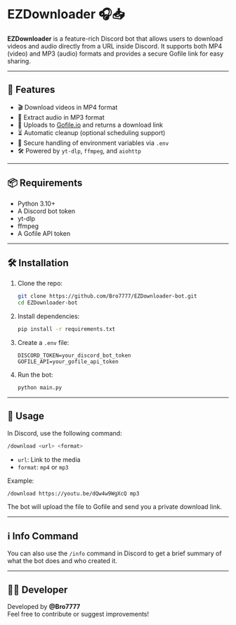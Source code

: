 # EZDownloader 🎧📥

**EZDownloader** is a feature-rich Discord bot that allows users to download videos and audio directly from a URL inside Discord. It supports both MP4 (video) and MP3 (audio) formats and provides a secure Gofile link for easy sharing.

---

## 🚀 Features

- 🎬 Download videos in MP4 format
- 🎵 Extract audio in MP3 format
- 🔗 Uploads to [Gofile.io](https://gofile.io) and returns a download link
- ⏳ Automatic cleanup (optional scheduling support)
- 🔐 Secure handling of environment variables via `.env`
- 🛠 Powered by `yt-dlp`, `ffmpeg`, and `aiohttp`

---

## 📦 Requirements

- Python 3.10+
- A Discord bot token
- yt-dlp
- ffmpeg
- A Gofile API token

---

## 🛠 Installation

1. Clone the repo:

    ```bash
    git clone https://github.com/Bro7777/EZDownloader-bot.git
    cd EZDownloader-bot
    ```

2. Install dependencies:

    ```bash
    pip install -r requirements.txt
    ```

3. Create a `.env` file:

    ```env
    DISCORD_TOKEN=your_discord_bot_token
    GOFILE_API=your_gofile_api_token
    ```

4. Run the bot:

    ```bash
    python main.py
    ```

---

## 💬 Usage

In Discord, use the following command:

```bash
/download <url> <format>
```

- `url`: Link to the media
- `format`: `mp4` or `mp3`

Example:
```
/download https://youtu.be/dQw4w9WgXcQ mp3
```

The bot will upload the file to Gofile and send you a private download link.

---

## ℹ️ Info Command

You can also use the `/info` command in Discord to get a brief summary of what the bot does and who created it.

---

## 👨‍💻 Developer

Developed by **@Bro7777**  
Feel free to contribute or suggest improvements!

